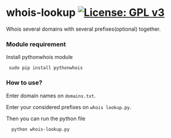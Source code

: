 # whois-lookup [![License: GPL v3](https://img.shields.io/badge/License-GPL%20v3-blue.svg)](http://www.gnu.org/licenses/gpl-3.0)
Whois several domains with several prefixes(optional) together.

### Module requirement
Install pythonwhois module

     sudo pip install pythonwhois


### How to use?
Enter domain names on `domains.txt`.

Enter your considered prefixes on `whois lookup.py`.

Then you can run the python file

      python whois-lookup.py


